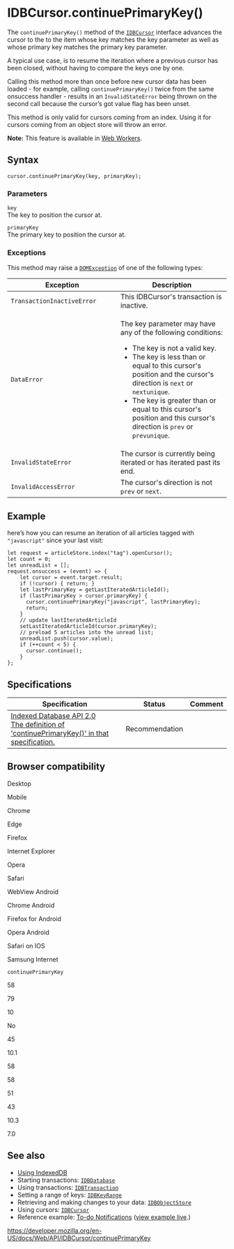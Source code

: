 # IDBCursor.continuePrimaryKey()

The `continuePrimaryKey()` method of the [`IDBCursor`](../idbcursor) interface advances the cursor to the to the item whose key matches the key parameter as well as whose primary key matches the primary key parameter.

A typical use case, is to resume the iteration where a previous cursor has been closed, without having to compare the keys one by one.

Calling this method more than once before new cursor data has been loaded - for example, calling `continuePrimaryKey()` twice from the same onsuccess handler - results in an `InvalidStateError` being thrown on the second call because the cursor’s got value flag has been unset.

This method is only valid for cursors coming from an index. Using it for cursors coming from an object store will throw an error.

**Note:** This feature is available in [Web Workers](../web_workers_api).

## Syntax

    cursor.continuePrimaryKey(key, primaryKey);

### Parameters

`key`  
The key to position the cursor at.

`primaryKey`  
The primary key to position the cursor at.

### Exceptions

This method may raise a [`DOMException`](../domexception) of one of the following types:

<table><colgroup><col style="width: 50%" /><col style="width: 50%" /></colgroup><thead><tr class="header"><th>Exception</th><th>Description</th></tr></thead><tbody><tr class="odd"><td><code>TransactionInactiveError</code></td><td>This IDBCursor's transaction is inactive.</td></tr><tr class="even"><td><code>DataError</code></td><td><p>The key parameter may have any of the following conditions:</p><ul><li>The key is not a valid key.</li><li>The key is less than or equal to this cursor's position and the cursor's direction is <code>next</code> or <code>nextunique</code>.</li><li>The key is greater than or equal to this cursor's position and this cursor's direction is <code>prev</code> or <code>prevunique</code>.</li></ul></td></tr><tr class="odd"><td><code>InvalidStateError</code></td><td>The cursor is currently being iterated or has iterated past its end.</td></tr><tr class="even"><td><code>InvalidAccessError</code></td><td>The cursor's direction is not <code>prev</code> or <code>next</code>.</td></tr></tbody></table>

## Example

here’s how you can resume an iteration of all articles tagged with `"javascript"` since your last visit:

    let request = articleStore.index("tag").openCursor();
    let count = 0;
    let unreadList = [];
    request.onsuccess = (event) => {
        let cursor = event.target.result;
        if (!cursor) { return; }
        let lastPrimaryKey = getLastIteratedArticleId();
        if (lastPrimaryKey > cursor.primaryKey) {
          cursor.continuePrimaryKey("javascript", lastPrimaryKey);
          return;
        }
        // update lastIteratedArticleId
        setLastIteratedArticleId(cursor.primaryKey);
        // preload 5 articles into the unread list;
        unreadList.push(cursor.value);
        if (++count < 5) {
          cursor.continue();
        }
    };

## Specifications

<table><thead><tr class="header"><th>Specification</th><th>Status</th><th>Comment</th></tr></thead><tbody><tr class="odd"><td><a href="https://www.w3.org/TR/IndexedDB/#dom-idbcursor-continueprimarykey">Indexed Database API 2.0<br />
<span class="small">The definition of 'continuePrimaryKey()' in that specification.</span></a></td><td><span class="spec-rec">Recommendation</span></td><td></td></tr></tbody></table>

## Browser compatibility

Desktop

Mobile

Chrome

Edge

Firefox

Internet Explorer

Opera

Safari

WebView Android

Chrome Android

Firefox for Android

Opera Android

Safari on IOS

Samsung Internet

`continuePrimaryKey`

58

79

10

No

45

10.1

58

58

51

43

10.3

7.0

## See also

- [Using IndexedDB](../indexeddb_api/using_indexeddb)
- Starting transactions: [`IDBDatabase`](../idbdatabase)
- Using transactions: [`IDBTransaction`](../idbtransaction)
- Setting a range of keys: [`IDBKeyRange`](../idbkeyrange)
- Retrieving and making changes to your data: [`IDBObjectStore`](../idbobjectstore)
- Using cursors: [`IDBCursor`](../idbcursor)
- Reference example: [To-do Notifications](https://github.com/mdn/to-do-notifications/tree/gh-pages) ([view example live](https://mdn.github.io/to-do-notifications/).)

<a href="https://developer.mozilla.org/en-US/docs/Web/API/IDBCursor/continuePrimaryKey" class="_attribution-link">https://developer.mozilla.org/en-US/docs/Web/API/IDBCursor/continuePrimaryKey</a>
